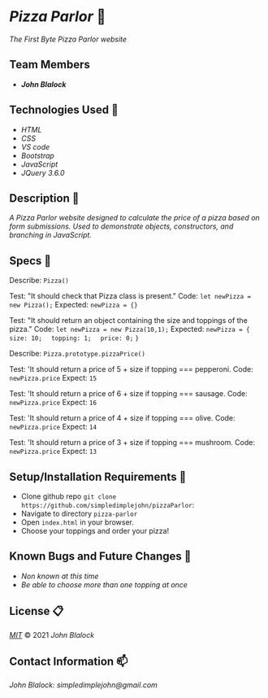 # _Pizza Parlor_ :pizza:

_The First Byte Pizza Parlor website_

## Team Members 

* _**John Blalock**_


## Technologies Used :floppy_disk:

* _HTML_
* _CSS_
* _VS code_
* _Bootstrap_
* _JavaScript_
* _JQuery 3.6.0_

## Description :page_with_curl:

_A Pizza Parlor website designed to calculate the price of a pizza based on form submissions.  Used to demonstrate objects, constructors, and branching in JavaScript._

## Specs :pushpin:

Describe: `Pizza()`

Test: "It should check that Pizza class is present."
Code: `let newPizza = new Pizza();`
Expected: `newPizza = {}`

Test: "It should return an object containing the size and toppings of the pizza."
Code: `let newPizza = new Pizza(10,1);`
Expected: `newPizza = {`
`  size: 10;`
`  topping: 1;`
`  price: 0;`
`}`

Describe: `Pizza.prototype.pizzaPrice()`

Test: 'It should return a price of 5 + size if topping === pepperoni.
Code: `newPizza.price`
Expect: `15`

Test: 'It should return a price of 6 + size if topping === sausage.
Code: `newPizza.price`
Expect: `16`

Test: 'It should return a price of 4 + size if topping === olive.
Code: `newPizza.price`
Expect: `14`

Test: 'It should return a price of 3 + size if topping === mushroom.
Code: `newPizza.price`
Expect: `13`

## Setup/Installation Requirements :triangular_ruler:

* Clone github repo `git clone https://github.com/simpledimplejohn/pizzaParlor`:
* Navigate to directory `pizza-parlor`
* Open `index.html` in your browser.
* Choose your toppings and order your pizza!


## Known Bugs and Future Changes :bug:

* _Non known at this time_
* _Be able to choose more than one topping at once_

## License :clipboard:

_[MIT](https://opensource.org/licenses/MIT)_
&copy; 2021 _John Blalock_

## Contact Information :mailbox:

_John Blalock: simpledimplejohn@gmail.com_
